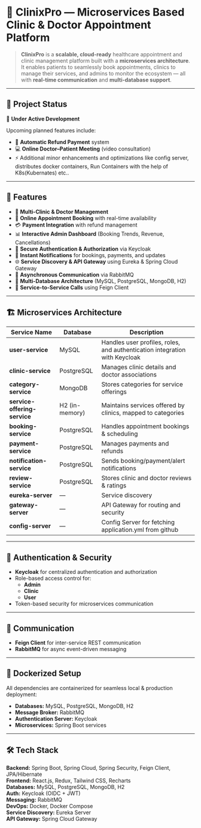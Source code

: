 # 🏥 ClinixPro — Microservices Based Clinic & Doctor Appointment Platform

> **ClinixPro** is a **scalable, cloud-ready** healthcare appointment and clinic management platform built with a **microservices architecture**.  
It enables patients to seamlessly book appointments, clinics to manage their services, and admins to monitor the ecosystem — all with **real-time communication** and **multi-database support**.

---

## 📌 Project Status
🚧 **Under Active Development** 

Upcoming planned features include:
- 🔄 **Automatic Refund Payment** system
- 💻 **Online Doctor–Patient Meeting** (video consultation)  
- ⚡ Additional minor enhancements and optimizations like config server, distributes docker containers, Run Containers with the help of K8s(Kubernates) etc..

---

## 🚀 Features

- 🏥 **Multi-Clinic & Doctor Management**
- 📅 **Online Appointment Booking** with real-time availability
- 💳 **Payment Integration** with refund management
- 📊 **Interactive Admin Dashboard** (Booking Trends, Revenue, Cancellations)
- 🔐 **Secure Authentication & Authorization** via Keycloak
- 📨 **Instant Notifications** for bookings, payments, and updates
- 🌐 **Service Discovery & API Gateway** using Eureka & Spring Cloud Gateway
- 📨 **Asynchronous Communication** via RabbitMQ
- 📁 **Multi-Database Architecture** (MySQL, PostgreSQL, MongoDB, H2)
- 🤝 **Service-to-Service Calls** using Feign Client

---

## 🏗 Microservices Architecture

| Service Name                | Database       | Description |
|-----------------------------|---------------|-------------|
| **user-service**            | MySQL          | Handles user profiles, roles, and authentication integration with Keycloak |
| **clinic-service**          | PostgreSQL     | Manages clinic details and doctor associations |
| **category-service**        | MongoDB        | Stores categories for service offerings |
| **service-offering-service**| H2 (in-memory) | Maintains services offered by clinics, mapped to categories |
| **booking-service**         | PostgreSQL     | Handles appointment bookings & scheduling |
| **payment-service**         | PostgreSQL     | Manages payments and refunds |
| **notification-service**    | PostgreSQL     | Sends booking/payment/alert notifications |
| **review-service**          | PostgreSQL     | Stores clinic and doctor reviews & ratings |
| **eureka-server**           | —              | Service discovery |
| **gateway-server**          | —              | API Gateway for routing and security |
| **config-server**          | —              | Config Server for fetching application.yml from github |

---

## 🔑 Authentication & Security

- **Keycloak** for centralized authentication and authorization  
- Role-based access control for:
  - **Admin**
  - **Clinic**
  - **User**
- Token-based security for microservices communication

---

## 📡 Communication

- **Feign Client** for inter-service REST communication  
- **RabbitMQ** for async event-driven messaging

---

## 🐳 Dockerized Setup

All dependencies are containerized for seamless local & production deployment:
- **Databases:** MySQL, PostgreSQL, MongoDB, H2  
- **Message Broker:** RabbitMQ  
- **Authentication Server:** Keycloak  
- **Microservices:** Spring Boot services

---

## 🛠 Tech Stack

**Backend:** Spring Boot, Spring Cloud, Spring Security, Feign Client, JPA/Hibernate  
**Frontend:** React.js, Redux, Tailwind CSS, Recharts  
**Databases:** MySQL, PostgreSQL, MongoDB, H2  
**Auth:** Keycloak (OIDC + JWT)  
**Messaging:** RabbitMQ  
**DevOps:** Docker, Docker Compose  
**Service Discovery:** Eureka Server  
**API Gateway:** Spring Cloud Gateway
